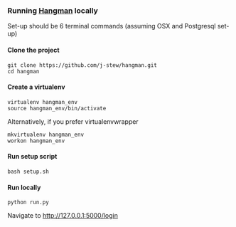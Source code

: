### Running [Hangman](http://mr-hangman.herokuapp.com/login) locally
Set-up should be 6 terminal commands (assuming OSX and Postgresql set-up)

#### Clone the project
```
git clone https://github.com/j-stew/hangman.git
cd hangman
```

#### Create a virtualenv
```
virtualenv hangman_env
source hangman_env/bin/activate
```
Alternatively, if you prefer virtualenvwrapper
```
mkvirtualenv hangman_env
workon hangman_env
```

#### Run setup script
```
bash setup.sh
```

#### Run locally
```
python run.py
```
Navigate to http://127.0.0.1:5000/login
